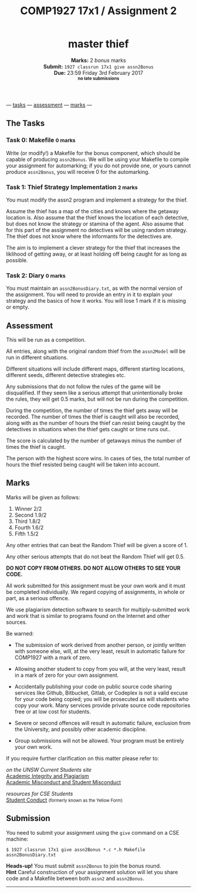 </head>
<body class="container" data-gr-c-s-loaded="true">
<header class="page-header">
<h1 class="title">COMP1927 17x1 / Assignment 2</h1>
</header>
<header class="jumbotron text-center">

<h1 id="master-thief">master thief</h1>
<p class="lead">
<strong>Marks:</strong> 2 <em>bonus</em> marks<br><strong>Submit:</strong> <code>1927 classrun 17x1 give assn2Bonus</code><br><strong>Due:</strong> 23:59 Friday 3rd February 2017<br><small><strong>no late submissions</strong></small>
</p>
</header>
<p class="text-center lead">
— <a href="https://www.cse.unsw.edu.au/~cs1927/17x1/assignments/assn2/bonus.html#the-tasks">tasks</a> — <a href="https://www.cse.unsw.edu.au/~cs1927/17x1/assignments/assn2/bonus.html#assessment">assessment</a> — <a href="https://www.cse.unsw.edu.au/~cs1927/17x1/assignments/assn2/bonus.html#marks">marks</a> —
</p>

<h2 id="the-tasks">The Tasks</h2>
<h3 id="task-0-makefile-0-marks">Task 0: Makefile <small>0 marks</small></h3>
<p>Write (or modify!) a Makefile for the bonus component, which should be capable of producing <code>assn2Bonus</code>. We will be using your Makefile to compile your assignment for automarking; if you do not provide one, or yours cannot produce <code>assn2Bonus</code>, you will receive 0 for the automarking.</p>
<h3 id="task-1-thief-strategy-implementation-2-marks">Task 1: Thief Strategy Implementation <small>2 marks</small></h3>
<p>You must modify the assn2 program and implement a strategy for the thief.</p>
<p>Assume the thief has a map of the cities and knows where the getaway location is. Also assume that the thief knows the location of each detective, but does not know the strategy or stamina of the agent. Also assume that for this part of the assignment no detectives will be using random strategy. The thief does not know where the informants for the detectives are.</p>
<p>The aim is to implement a clever strategy for the thief that increases the liklihood of getting away, or at least holding off being caught for as long as possible.</p>
<h3 id="task-2-diary-0-marks">Task 2: Diary <small>0 marks</small></h3>
<p>You must maintain an <code>assn2BonusDiary.txt</code>, as with the normal version of the assignment. You will need to provide an entry in it to explain your strategy and the basics of how it works. You will lose 1 mark if it is missing or empty.</p>
<h2 id="assessment">Assessment</h2>
<p>This will be run as a competition.</p>
<p>All entries, along with the original random thief from the <code>assn2Model</code> will be run in different situations.</p>
<p>Different situations will include different maps, different starting locations, different seeds, different detective strategies etc.</p>
<p>Any submissions that do not follow the rules of the game will be disqualified. If they seem like a serious attempt that unintentionally broke the rules, they will get 0.5 marks, but will not be run during the competition.</p>
<p>During the competition, the number of times the thief gets away will be recorded. The number of times the thief is caught will also be recorded, along with as the number of hours the thief can resist being caught by the detectives in situations when the thief gets caught or time runs out..</p>
<p>The score is calculated by the number of getaways minus the number of times the thief is caught.</p>
<p>The person with the highest score wins. In cases of ties, the total number of hours the thief resisted being caught will be taken into account.</p>
<h2 id="marks">Marks</h2>
<p>Marks will be given as follows:</p>
<ol style="list-style-type: decimal">
<li>Winner 2/2</li>
<li>Second 1.9/2</li>
<li>Third 1.8/2</li>
<li>Fourth 1.6/2</li>
<li>Fifth 1.5/2</li>
</ol>
<p>Any other entries that can beat the Random Thief will be given a score of 1.</p>
<p>Any other serious attempts that do not beat the Random Thief will get 0.5.</p>
<div class="panel panel-danger" role="alert">
<div class="panel-heading text-center">
<strong>DO NOT COPY FROM OTHERS. DO NOT ALLOW OTHERS TO SEE YOUR CODE.</strong>
</div>
<div class="panel-body">
<p>All work submitted for this assignment must be your own work and it must be completed individually. We regard copying of assignments, in whole or part, as a serious offence.</p>
<p>We use plagiarism detection software to search for multiply-submitted work and work that is similar to programs found on the Internet and other sources.</p>
<p>Be warned:</p>
<ul>
<li><p>The submission of work derived from another person, or jointly written with someone else, will, at the very least, result in automatic failure for COMP1927 with a mark of zero.</p></li>
<li><p>Allowing another student to copy from you will, at the very least, result in a mark of zero for your own assignment.</p></li>
<li><p>Accidentally publishing your code on public source code sharing services like Github, Bitbucket, Gitlab, or Codeplex is not a valid excuse for your code being copied; you will be prosecuted as will students who copy your work. Many services provide private source code repositories free or at low cost for students.</p></li>
<li><p>Severe or second offences will result in automatic failure, exclusion from the University, and possibly other academic discipline.</p></li>
<li><p>Group submissions will not be allowed. Your program must be entirely your own work.</p></li>
</ul>
</div>
<div class="panel-footer text-center">
<p>If you require further clarification on this matter please refer to:</p>
<p><em>on the UNSW Current Students site</em><br><a href="https://student.unsw.edu.au/plagiarism">Academic Integrity and Plagiarism</a><br><a href="https://student.unsw.edu.au/conduct">Academic Misconduct and Student Misconduct</a></p>
<p><em>resources for CSE Students</em><br><a href="https://www.engineering.unsw.edu.au/computer-science-engineering/about-us/organisational-structure/student-services/policies/student-conduct">Student Conduct</a> <small>(formerly known as the Yellow Form)</small></p>
</div>
</div>
<h2 id="submission">Submission</h2>
<p>You need to submit your assignment using the <code>give</code> command on a CSE machine:</p>
<pre><code>$ 1927 classrun 17x1 give assn2Bonus *.c *.h Makefile assn2BonusDiary.txt</code></pre>
<div class="alert alert-warning">
<strong>Heads-up!</strong> You must submit <code>assn2Bonus</code> to join the bonus round.
</div>
<div class="alert alert-info">
<strong>Hint</strong> Careful construction of your assignment solution will let you share code and a Makefile between both <code>assn2</code> and <code>assn2Bonus</code>.
</div>
<hr>

